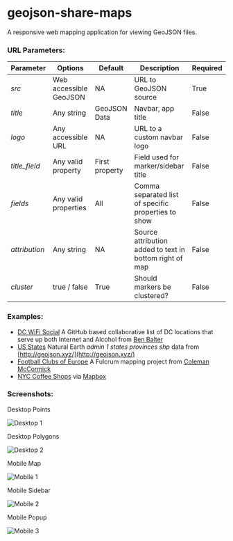 geojson-share-maps
===========

A responsive web mapping application for viewing GeoJSON files.

### URL Parameters:

| Parameter     | Options                 | Default       | Description                                              | Required |
| ------------- | ----------------------- | ------------- | -------------------------------------------------------- | -------- |
| _src_         | Web accessible GeoJSON  | NA            | URL to GeoJSON source                                    | True     |
| _title_       | Any string              | GeoJSON Data  | Navbar, app title                                        | False    |
| _logo_        | Any accessible URL      | NA            | URL to a custom navbar logo                              | False    |
| _title_field_ | Any valid property      | First property| Field used for marker/sidebar title                      | False    |
| _fields_      | Any valid properties    | All           | Comma separated list of specific properties to show      | False    |
| _attribution_ | Any string              | NA            | Source attribution added to text in bottom right of map  | False    |
| _cluster_     | true / false            | True          | Should markers be clustered?                             | False    |

### Examples:

- [DC WiFi Social](http://bmcbride.github.io/geojson-share-maps/?src=https://raw.githubusercontent.com/benbalter/dc-wifi-social/master/bars.geojson&fields=name,address&title=DC%20WiFi%20Social&title_field=name&attribution=https://github.com/benbalter/dc-wifi-social) A GitHub based collaborative list of DC locations that serve up both Internet and Alcohol from [Ben Balter](https://github.com/benbalter/dc-wifi-social)
- [US States](http://bmcbride.github.io/geojson-share-maps/?src=https://d2ad6b4ur7yvpq.cloudfront.net/naturalearth-3.3.0/ne_110m_admin_1_states_provinces_shp.geojson&logo=https://upload.wikimedia.org/wikipedia/en/thumb/a/a4/Flag_of_the_United_States.svg/320px-Flag_of_the_United_States.svg.png&fields=name,name_alt,adm1_code,region,wikipedia&title=US%20States&attribution=States%20courtesy%20of%20geojson.xyz) Natural Earth _admin 1 states provinces shp_ data from [http://geojson.xyz/](http://geojson.xyz/)
- [Football Clubs of Europe](http://bmcbride.github.io/geojson-share-maps/?src=https://web.fulcrumapp.com/shares/82982e4c55707a34.geojson&fields=name,full_name,ground,league,city,state_province,country,photo&title=Football%20Clubs%20of%20Europe&title_field=name&attribution=Courtesy%20of%20Coleman%20McCormick&cluster=true) A Fulcrum mapping project from [Coleman McCormick](https://github.com/colemanm/)
- [NYC Coffee Shops](http://bmcbride.github.io/geojson-share-maps/?src=http://api.tiles.mapbox.com/v3/mapbox.o11ipb8h/markers.geojson&fields=name,description&title=NYC%20Coffee%20Shops&title_field=name&attribution=Courtesy%20of%20Mapbox&cluster=false) via [Mapbox](https://www.mapbox.com/blog/open-web-geojson/)

### Screenshots:

Desktop Points

![Desktop 1](http://bmcbride.github.io/geojson-share-maps/screenshots/desktop-1.png)

Desktop Polygons

![Desktop 2](http://bmcbride.github.io/geojson-share-maps/screenshots/desktop-2.png)

Mobile Map

![Mobile 1](http://bmcbride.github.io/geojson-share-maps/screenshots/mobile-1.png)

Mobile Sidebar

![Mobile 2](http://bmcbride.github.io/geojson-share-maps/screenshots/mobile-2.png)

Mobile Popup

![Mobile 3](http://bmcbride.github.io/geojson-share-maps/screenshots/mobile-3.png)
